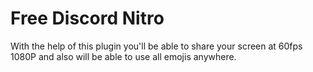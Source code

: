 # Free Discord Nitro
With the help of this plugin you'll be able to share your screen at 60fps 1080P and also will be able to use all emojis anywhere.
<br>
